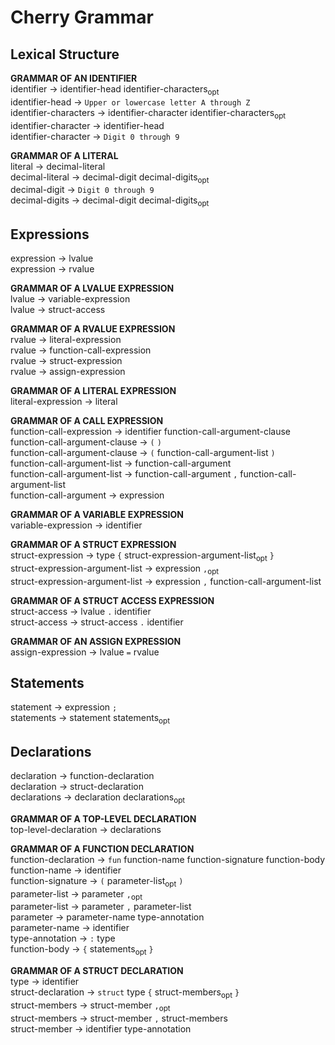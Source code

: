# Cherry Grammar  

## Lexical Structure  

**GRAMMAR OF AN IDENTIFIER**  
identifier → identifier-head identifier-characters<sub>opt</sub>  
identifier-head → `Upper or lowercase letter A through Z`  
identifier-characters → identifier-character identifier-characters<sub>opt</sub>  
identifier-character → identifier-head  
identifier-character → `Digit 0 through 9`  

**GRAMMAR OF A LITERAL**  
literal → decimal-literal  
decimal-literal → decimal-digit decimal-digits<sub>opt</sub>  
decimal-digit → `Digit 0 through 9`  
decimal-digits → decimal-digit decimal-digits<sub>opt</sub>  

## Expressions
expression → lvalue  
expression → rvalue   

**GRAMMAR OF A LVALUE EXPRESSION**  
lvalue → variable-expression  
lvalue → struct-access  

**GRAMMAR OF A RVALUE EXPRESSION**  
rvalue → literal-expression  
rvalue → function-call-expression  
rvalue → struct-expression  
rvalue → assign-expression  

**GRAMMAR OF A LITERAL EXPRESSION**  
literal-expression → literal  

**GRAMMAR OF A CALL EXPRESSION**  
function-call-expression → identifier function-call-argument-clause  
function-call-argument-clause → `(` `)`  
function-call-argument-clause → `(` function-call-argument-list `)`  
function-call-argument-list → function-call-argument  
function-call-argument-list → function-call-argument `,` function-call-argument-list  
function-call-argument → expression  

**GRAMMAR OF A VARIABLE EXPRESSION**  
variable-expression → identifier  

**GRAMMAR OF A STRUCT EXPRESSION**  
struct-expression → type `{` struct-expression-argument-list<sub>opt</sub> `}`  
struct-expression-argument-list → expression `,`<sub>opt</sub>  
struct-expression-argument-list → expression `,` function-call-argument-list  

**GRAMMAR OF A STRUCT ACCESS EXPRESSION**   
struct-access → lvalue `.` identifier    
struct-access → struct-access `.` identifier  

**GRAMMAR OF AN ASSIGN EXPRESSION**     
assign-expression → lvalue `=` rvalue  
  
## Statements  
statement → expression `;`  
statements → statement statements<sub>opt</sub>  

## Declarations  
declaration → function-declaration  
declaration → struct-declaration  
declarations → declaration declarations<sub>opt</sub>  

**GRAMMAR OF A TOP-LEVEL DECLARATION**  
top-level-declaration → declarations  

**GRAMMAR OF A FUNCTION DECLARATION**  
function-declaration → `fun` function-name function-signature  function-body  
function-name → identifier  
function-signature → `(` parameter-list<sub>opt</sub>  `)`  
parameter-list → parameter `,`<sub>opt</sub>  
parameter-list → parameter `,` parameter-list  
parameter → parameter-name type-annotation  
parameter-name → identifier  
type-annotation → `:` type  
function-body → `{` statements<sub>opt</sub> `}`  

**GRAMMAR OF A STRUCT DECLARATION**    
type → identifier  
struct-declaration → `struct` type `{`  struct-members<sub>opt</sub> `}`  
struct-members → struct-member `,`<sub>opt</sub>  
struct-members → struct-member `,` struct-members  
struct-member → identifier type-annotation  